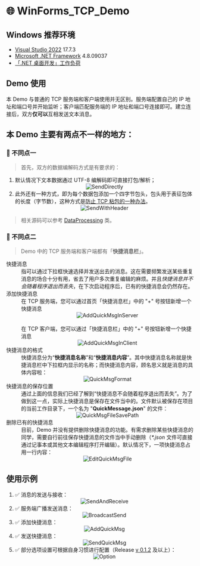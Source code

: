 # 🌐 WinForms_TCP_Demo

## Windows 推荐环境

* [Visual Studio 2022](https://visualstudio.microsoft.com/zh-hans/vs/) 17.7.3
* [Microsoft .NET Framework](https://dotnet.microsoft.com/zh-cn/download/dotnet-framework) 4.8.09037
* [「.NET 桌面开发」工作负荷](https://learn.microsoft.com/zh-cn/visualstudio/ide/create-csharp-winform-visual-studio?view=vs-2022)

## Demo 使用

本 Demo 与普通的 TCP 服务端和客户端使用并无区别。服务端配置自己的 IP 地址和端口号并开始监听；客户端匹配服务端的 IP 地址和端口号连接即可。建立连接后，双方**仅可以**互相发送文本消息。

## 本 Demo 主要有两点不一样的地方：

### 📌 不同点一

> 首先，双方的数据编解码方式是有要求的：

1. 默认情况下文本数据通过 UTF-8 编解码即可直接打包/解析；<br><div align="center"><img src="./images/1-SendDirectly.png" alt="SendDirectly"/></div>
2. 此外还有一种方式，即为每个数据包添加一个四字节包头，包头用于表征包体的长度（字节数），这种方式是[防止 TCP 粘包的一种办法](https://zhuanlan.zhihu.com/p/387256713)。<br><div align="center"><img src="./images/2-SendWithHeader.png" alt="SendWithHeader"/></div>

> 相关源码可以参考 [DataProcessing](https://github.com/YMGogre/WinForms_TCP_Demo/blob/master/BLL/DataProcessing.cs) 类。

### 📌 不同点二

> Demo 中的 TCP 服务端和客户端都有「**快捷消息栏**」。

<dl>
    <dt>快捷消息</dt>
    <dd>指可以通过下拉框快速选择并发送出去的消息。这在需要频繁发送某些重复消息的场合十分有用，省去了用户多次重复编辑的麻烦。并且<em>快捷消息并不会随着程序退出而丢失</em>，在下次启动程序后，已有的快捷消息会仍然存在。</dd>
    <dt>添加快捷消息</dt>
    <dd>在 TCP 服务端，您可以通过首页「快捷消息栏」中的 "+" 号按钮新增一个快捷消息<br><div align="center"><img src="./images/3-AddQuickMsgInServer.png" alt="AddQuickMsgInServer"/></div><br>在 TCP 客户端，您可以通过「快捷消息栏」中的 "+" 号按钮新增一个快捷消息<br><div align="center"><img src="./images/4-AddQuickMsgInClient.png" alt="AddQuickMsgInClient"/></div></dd>
    <dt>快捷消息的格式</dt>
    <dd>快捷消息分为“<strong>快捷消息名称</strong>”和“<strong>快捷消息内容</strong>”。其中快捷消息名称就是快捷消息栏中下拉框内显示的名称；而快捷消息内容，顾名思义就是消息的具体内容啦：<br><div align="center"><img src="./images/5-QuickMsgFormat.PNG" alt="QuickMsgFormat"/></div></dd>
    <dt>快捷消息的保存位置</dt>
    <dd>通过上面的信息我们已经了解到“快捷消息不会随着程序退出而丢失”。为了做到这一点，实际上快捷消息是保存在文件当中的。文件默认被保存在项目的当前工作目录下，一个名为 "<strong>QuickMessage.json</strong>" 的文件：<br><div align="center"><img src="./images/6-QuickMsgFileSavePath.PNG" alt="QuickMsgFileSavePath"/></div></dd>
    <dt>删除已有的快捷消息</dt>
    <dd>目前，Demo 并没有提供删除快捷消息的功能。有需求删除某些快捷消息的同学，需要自行前往保存快捷消息的文件当中手动删除（<em>*.json</em> 文件可直接通过记事本或其他文本编辑程序打开编辑）。默认情况下，一项快捷消息占用一行内容：<br><div align="center"><img src="./images/7-EditQuickMsgFile.PNG" alt="EditQuickMsgFile"/></div></dd>
</dl>

## 使用示例

1. ✅ 消息的发送与接收：<br><div align="center"><img src="./images/8-SendAndReceive.gif" alt="SendAndReceive"/></div>
2. ✅ 服务端广播发送消息：<br><div align="center"><img src="./images/9-BroadcastSend.gif" alt="BroadcastSend"/></div>
3. ✅ 添加快捷消息：<br><div align="center"><img src="./images/10-AddQuickMsg.gif" alt="AddQuickMsg"/></div>
4. ✅ 发送快捷消息：<br><div align="center"><img src="./images/11-SendQuickMsg.gif" alt="SendQuickMsg"/></div>
5. ✅ 部分选项设置可根据自身习惯进行配置（Release [v 0.1.2](https://github.com/YMGogre/WinForms_TCP_Demo/releases/tag/0.1.2) 及以上）：<br><div align="center"><img src="./images/12-option.png" alt="Option"/></div>